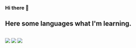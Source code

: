 ### Hi there 👋

## Here some languages what I'm learning.
<br/>
<img src="https://img.shields.io/badge/Html-E34F26?style=flat-square&logo=Html5&logoColor=white"/>
<img src="https://img.shields.io/badge/Javascript-F7DF1E?style=flat-square&logo=Javascript&logoColor=white"/>
<img src="https://img.shields.io/badge/Javascript-F7DF1E?style=flat-square&logo=Javascript&logoColor=white"/>
